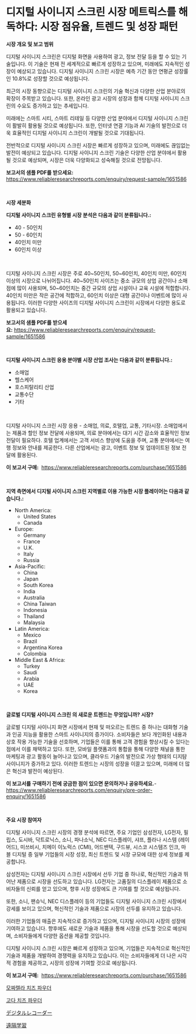 <p><h1>디지털 사이니지 스크린 시장 메트릭스를 해독하다: 시장 점유율, 트렌드 및 성장 패턴</h1></p><p><strong>시장 개요 및 보고 범위</strong></p>
<p><p>디지털 사이니지 스크린은 디지털 화면을 사용하여 광고, 정보 전달 등을 할 수 있는 기술입니다. 이 기술은 현재 전 세계적으로 빠르게 성장하고 있으며, 미래에도 지속적인 성장이 예상되고 있습니다. 디지털 사이니지 스크린 시장은 예측 기간 동안 연평균 성장률인 10.8%로 성장할 것으로 예상됩니다.</p><p>최근의 시장 동향으로는 디지털 사이니지 스크린의 기술 혁신과 다양한 산업 분야로의 확장이 주목받고 있습니다. 또한, 온라인 광고 시장의 성장과 함께 디지털 사이니지 스크린의 수요도 증가하고 있는 추세입니다.</p><p>미래에는 스마트 시티, 스마트 리테일 등 다양한 산업 분야에서 디지털 사이니지 스크린이 활발히 활용될 것으로 예상됩니다. 또한, 인터넷 연결 기능과 AI 기술의 발전으로 더욱 효율적인 디지털 사이니지 스크린이 개발될 것으로 기대됩니다.</p><p>전반적으로 디지털 사이니지 스크린 시장은 빠르게 성장하고 있으며, 미래에도 끊임없는 발전이 예상되고 있습니다. 디지털 사이니지 스크린 기술은 다양한 산업 분야에서 활용될 것으로 예상되며, 시장은 더욱 다양화되고 성숙해질 것으로 전망됩니다.</p></p>
<p><strong>보고서의 샘플 PDF를 받으세요:</strong> <a href="https://www.reliableresearchreports.com/enquiry/request-sample/1651586">https://www.reliableresearchreports.com/enquiry/request-sample/1651586</a></p>
<p>&nbsp;</p>
<p><strong>시장 세분화</strong></p>
<p><strong>디지털 사이니지 스크린 유형별 시장 분석은 다음과 같이 분류됩니다.:</strong></p>
<p><ul><li>40 - 50인치</li><li>50 - 60인치</li><li>40인치 미만</li><li>60인치 이상</li></ul></p>
<p>&nbsp;</p>
<p><p>디지털 사이니지 스크린 시장은 주로 40~50인치, 50~60인치, 40인치 미만, 60인치 이상의 시장으로 나뉘어집니다. 40~50인치 사이즈는 중소 규모의 상업 공간이나 소매점에 많이 사용되며, 50~60인치는 중간 규모의 상업 시설이나 교육 시설에 적합합니다. 40인치 미만은 작은 공간에 적합하고, 60인치 이상은 대형 공간이나 이벤트에 많이 사용됩니다. 이러한 다양한 사이즈의 디지털 사이니지 스크린이 시장에서 다양한 용도로 활용되고 있습니다.</p></p>
<p><strong>보고서의 샘플 PDF를 받으세요:</strong>&nbsp;<a href="https://www.reliableresearchreports.com/enquiry/request-sample/1651586">https://www.reliableresearchreports.com/enquiry/request-sample/1651586</a></p>
<p>&nbsp;</p>
<p><strong> 디지털 사이니지 스크린 응용 분야별 시장 산업 조사는 다음과 같이 분류됩니다.:</strong></p>
<p><ul><li>소매업</li><li>헬스케어</li><li>호스피탈리티 산업</li><li>교통수단</li><li>기타</li></ul></p>
<p>&nbsp;</p>
<p><p>디지털 사이니지 스크린 시장 응용 - 소매업, 의료, 호텔업, 교통, 기타시장. 소매업에서는 제품과 할인 정보 전달에 사용되며, 의료 분야에서는 대기 시간 감소와 효율적인 정보 전달이 필요하다. 호텔 업계에서는 고객 서비스 향상에 도움을 주며, 교통 분야에서는 여행 정보와 안내를 제공한다. 다른 산업에서는 광고, 이벤트 정보 및 업데이트된 정보 전달에 활용된다.</p></p>
<p><strong>이 보고서 구매:</strong>&nbsp; <a href="https://www.reliableresearchreports.com/purchase/1651586">https://www.reliableresearchreports.com/purchase/1651586</a></p>
<p>&nbsp;</p>
<p><strong>지역 측면에서 디지털 사이니지 스크린 지역별로 이용 가능한 시장 플레이어는 다음과 같습니다.:</strong></p>
<p><ul>
    <li>
        North America:
        <ul>
            <li>United States</li>
            <li>Canada</li>
        </ul>
    </li>
    <li>
        Europe:
        <ul>
            <li>Germany</li>
            <li>France</li>
            <li>U.K.</li>
            <li>Italy</li>
            <li>Russia</li>
        </ul>
    </li>
    <li>
        Asia-Pacific:
        <ul>
            <li>China</li>
            <li>Japan</li>
            <li>South Korea</li>
            <li>India</li>
            <li>Australia</li>
            <li>China Taiwan</li>
            <li>Indonesia</li>
            <li>Thailand</li>
            <li>Malaysia</li>
        </ul>
    </li>
    <li>
        Latin America:
        <ul>
            <li>Mexico</li>
            <li>Brazil</li>
            <li>Argentina Korea</li>
            <li>Colombia</li>
        </ul>
    </li>
    <li>
        Middle East & Africa:
        <ul>
            <li>Turkey</li>
            <li>Saudi</li>
            <li>Arabia</li>
            <li>UAE</li>
            <li>Korea</li>
        </ul>
    </li>
    </ul></p>
<p>&nbsp;</p>
<p><strong>글로벌 디지털 사이니지 스크린 의 새로운 트렌드는 무엇입니까? 시장?</strong></p>
<p><p>글로벌 디지털 사이니지 화면 시장에서 현재 및 떠오르는 트렌드 중 하나는 대화형 기술과 인공 지능을 활용한 스마트 사이니지의 증가이다. 소비자들은 보다 개인화된 내용과 상호 작용 가능한 기술을 선호하며, 기업들은 이를 통해 고객 경험을 향상시킬 수 있다는 점에서 이를 채택하고 있다. 또한, 모바일 플랫폼과의 통합을 통해 다양한 채널을 통한 마케팅과 광고 활동이 늘어나고 있으며, 클라우드 기술의 발전으로 가상 형태의 디지턈 사이니지가 증가하고 있다. 이러한 트렌드는 시장의 성장을 이끌고 있으며, 미래에 더 많은 혁신과 발전이 예상된다.</p></p>
<p><strong>이 보고서를 구매하기 전에 궁금한 점이 있으면 문의하거나 공유하세요.</strong>- <a href="https://www.reliableresearchreports.com/enquiry/pre-order-enquiry/1651586">https://www.reliableresearchreports.com/enquiry/pre-order-enquiry/1651586</a></p>
<p>&nbsp;</p>
<p><strong>주요 시장 참여자</strong></p>
<p><p>디지털 사이니지 스크린 시장의 경쟁 분석에 따르면, 주요 기업인 삼성전자, LG전자, 필립스, 도시바, 닥트로닉스, 소니, 파나소닉, NEC 디스플레이, 샤프, 플라나 시스템 (레이어드), 미쓰비시, 치메이 이노럭스 (CMI), 어드밴텍, 구드뷰, 시스코 시스템즈 인크, 마블 디지털 중 일부 기업들의 시장 성장, 최신 트렌드 및 시장 규모에 대한 상세 정보를 제공합니다.</p><p>삼성전자는 디지털 사이니지 스크린 시장에서 선두 기업 중 하나로, 혁신적인 기술과 뛰어난 제품으로 시장을 선도하고 있습니다. LG전자는 고품질의 디스플레이 제품으로 소비자들의 신뢰를 얻고 있으며, 향후 시장 성장에도 큰 기여를 할 것으로 예상됩니다.</p><p>또한, 소니, 팬슈닉, NEC 디스플레이 등의 기업들도 디지털 사이니지 스크린 시장에서 강세를 보이고 있으며, 혁신적인 기술과 제품으로 시장의 선두를 유지하고 있습니다.</p><p>이러한 기업들의 매출은 지속적으로 증가하고 있으며, 디지털 사이니지 시장의 성장에 기여하고 있습니다. 향후에도 새로운 기술과 제품을 통해 시장을 선도할 것으로 예상되며, 소비자들에게 다양한 옵션을 제공할 것입니다.</p><p>디지털 사이니지 스크린 시장은 빠르게 성장하고 있으며, 기업들은 지속적으로 혁신적인 기술과 제품을 개발하여 경쟁력을 유지하고 있습니다. 이는 소비자들에게 더 나은 시각적 경험을 제공하고, 시장의 성장에 기여할 것으로 예상됩니다.</p></p>
<p><strong>이 보고서 구매:</strong>&nbsp;&nbsp;<a href="https://www.reliableresearchreports.com/purchase/1651586">https://www.reliableresearchreports.com/purchase/1651586</a></p>
<p><p><a href="https://github.com/jntpkh496620/Market-Research-Report-List-1/blob/main/419706710455.md">모짜렐라 치즈 파우더</a></p><p><a href="https://github.com/vsoq0zknh59/Market-Research-Report-List-1/blob/main/148881610456.md">고다 치즈 파우더</a></p><p><a href="https://medium.com/@rudysimonis2023/%E3%83%87%E3%82%B3%E3%83%BC%E3%83%87%E3%82%A3%E3%83%B3%E3%82%B0-%E3%83%87%E3%82%B8%E3%82%BF%E3%83%AB%E3%83%AC%E3%82%B3%E3%83%BC%E3%83%80%E3%83%BC%E3%83%9E%E3%83%BC%E3%82%B1%E3%83%83%E3%83%88%E6%83%85%E5%A0%B1-%E5%B8%82%E5%A0%B4%E3%82%B7%E3%82%A7%E3%82%A2-%E3%83%88%E3%83%AC%E3%83%B3%E3%83%89-%E6%88%90%E9%95%B7%E3%83%91%E3%82%BF%E3%83%BC%E3%83%B3-ca44d73697cc">デジタルレコーダー</a></p><p><a href="https://medium.com/@verniebarton2023/%E3%83%87%E3%82%A3%E3%82%B9%E3%82%BF%E3%83%B3%E3%82%B9%E3%83%A9%E3%83%BC%E3%83%8B%E3%83%B3%E3%82%B0%E5%B8%82%E5%A0%B4%E3%81%AF-%E5%B8%82%E5%A0%B4%E3%82%B7%E3%82%A7%E3%82%A2-%E5%B8%82%E5%A0%B4%E5%8B%95%E5%90%91-%E5%B8%82%E5%A0%B4%E3%81%AE%E6%88%90%E9%95%B7%E3%81%AB%E9%96%A2%E3%81%99%E3%82%8B%E6%83%85%E5%A0%B1%E3%82%92%E6%8F%90%E4%BE%9B%E3%81%97%E3%81%BE%E3%81%99-82e908ace939">遠隔学習</a></p></p>
